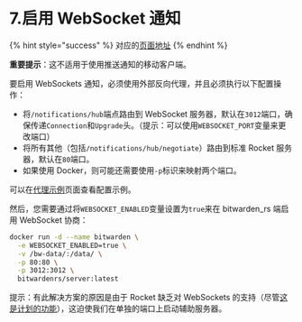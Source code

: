 # 7.启用 WebSocket 通知

{% hint style="success" %}
对应的[页面地址](https://github.com/dani-garcia/bitwarden_rs/wiki/Enabling-WebSocket-notifications)
{% endhint %}

**重要提示**：这不适用于使用推送通知的移动客户端。

要启用 WebSockets 通知，必须使用外部反向代理，并且必须执行以下配置操作：

* 将`/notifications/hub`端点路由到 WebSocket 服务器，默认在`3012`端口，确保传递`Connection`和`Upgrade`头。（提示：可以使用`WEBSOCKET_PORT`变量来更改端口）
* 将所有其他（包括`/notifications/hub/negotiate`）路由到标准 Rocket 服务器，默认在`80`端口。
* 如果使用 Docker，则可能还需要使用`-p`标识来映射两个端口。

可以在[代理示例](../deployment/roxy-examples.md)页面查看配置示例。

然后，您需要通过将`WEBSOCKET_ENABLED`变量设置为`true`来在 bitwarden\_rs 端启用 WebSocket 协商：

```bash
docker run -d --name bitwarden \
  -e WEBSOCKET_ENABLED=true \
  -v /bw-data/:/data/ \
  -p 80:80 \
  -p 3012:3012 \
  bitwardenrs/server:latest
```

提示：有此解决方案的原因是由于 Rocket 缺乏对 WebSockets 的支持（尽管[这是计划的功能](https://github.com/SergioBenitez/Rocket/issues/90)），这迫使我们在单独的端口上启动辅助服务器。  


